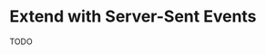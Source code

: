 # Extend with Server-Sent Events

TODO

<!--
https://github.com/ManthanJagnade/notification_nestjs/blob/main/src/notifaction/sse.controller.ts

https://docs.nestjs.com/techniques/server-sent-events

https://youtube.com/watch?v=lclbv5EiTlk
-->

<!--
https://github.com/Emanuelpna/home-broker/blob/main/client/src/components/SyncOrders/SyncOrders.tsx
https://github.com/Emanuelpna/home-broker/blob/main/server/src/orders/orders.controller.ts
-->
